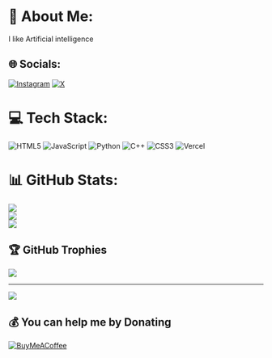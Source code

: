 # 💫 About Me:
I like Artificial intelligence 


## 🌐 Socials:
[![Instagram](https://img.shields.io/badge/Instagram-%23E4405F.svg?logo=Instagram&logoColor=white)](https://instagram.com/breathingblock) [![X](https://img.shields.io/badge/X-black.svg?logo=X&logoColor=white)](https://x.com/the_solodev) 

# 💻 Tech Stack:
![HTML5](https://img.shields.io/badge/html5-%23E34F26.svg?style=for-the-badge&logo=html5&logoColor=white) ![JavaScript](https://img.shields.io/badge/javascript-%23323330.svg?style=for-the-badge&logo=javascript&logoColor=%23F7DF1E) ![Python](https://img.shields.io/badge/python-3670A0?style=for-the-badge&logo=python&logoColor=ffdd54) ![C++](https://img.shields.io/badge/c++-%2300599C.svg?style=for-the-badge&logo=c%2B%2B&logoColor=white) ![CSS3](https://img.shields.io/badge/css3-%231572B6.svg?style=for-the-badge&logo=css3&logoColor=white) ![Vercel](https://img.shields.io/badge/vercel-%23000000.svg?style=for-the-badge&logo=vercel&logoColor=white)
# 📊 GitHub Stats:
![](https://github-readme-stats.vercel.app/api?username=Srijanmondal&theme=dark&hide_border=false&include_all_commits=true&count_private=false)<br/>
![](https://github-readme-streak-stats.herokuapp.com/?user=Srijanmondal&theme=dark&hide_border=false)<br/>
![](https://github-readme-stats.vercel.app/api/top-langs/?username=Srijanmondal&theme=dark&hide_border=false&include_all_commits=true&count_private=false&layout=compact)

## 🏆 GitHub Trophies
![](https://github-profile-trophy.vercel.app/?username=Srijanmondal&theme=radical&no-frame=false&no-bg=true&margin-w=4)

---
[![](https://visitcount.itsvg.in/api?id=Srijanmondal&icon=2&color=0)](https://visitcount.itsvg.in)

  ## 💰 You can help me by Donating
  [![BuyMeACoffee](https://img.shields.io/badge/Buy%20Me%20a%20Coffee-ffdd00?style=for-the-badge&logo=buy-me-a-coffee&logoColor=black)](https://buymeacoffee.com/https://buymeacoffee.com/thesolodev) 

  
<!-- Proudly created with GPRM ( https://gprm.itsvg.in ) -->
